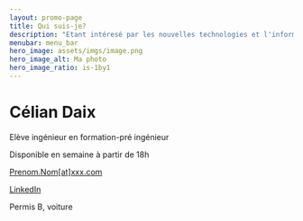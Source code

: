 ```yaml
---
layout: promo-page
title: Qui suis-je?
description: "Etant intéresé par les nouvelles technologies et l'informatique, je suis actuellement en foramtion pré-ingénieur à l'école Polytechnique d'Unilasalle Amiens avec la promotion 2029."
menubar: menu_bar
hero_image: assets/imgs/image.png
hero_image_alt: Ma photo
hero_image_ratio: is-1by1
---
```


# Célian Daix
Elève ingénieur en formation-pré ingénieur


Disponible en semaine à partir de 18h

[Prenom.Nom[at]xxx.com](mailto:Prenom.Nom@xxx.com)

[LinkedIn](https://www.linkedin.com/in/Prenom.Nom)

Permis B, voiture

